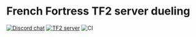 # French Fortress TF2 server dueling
[![Discord chat][discord-badge]][discord-url]
[![TF2 server][tf2-badge]][discord-url]
![CI](github-ci)

[discord-badge]: https://img.shields.io/discord/684472795639447621.svg?logo=discord&style=flat-square
[discord-url]: https://discord.gg/nP9JY4C
[tf2-badge]: https://cache.gametracker.com/server_info/168.62.169.84:27015/b_350_20_692108_381007_ffffff_000000.png
[github-ci]: https://github.com/peppizza/FrenchFortressDueling/workflows/CI/badge.svg
